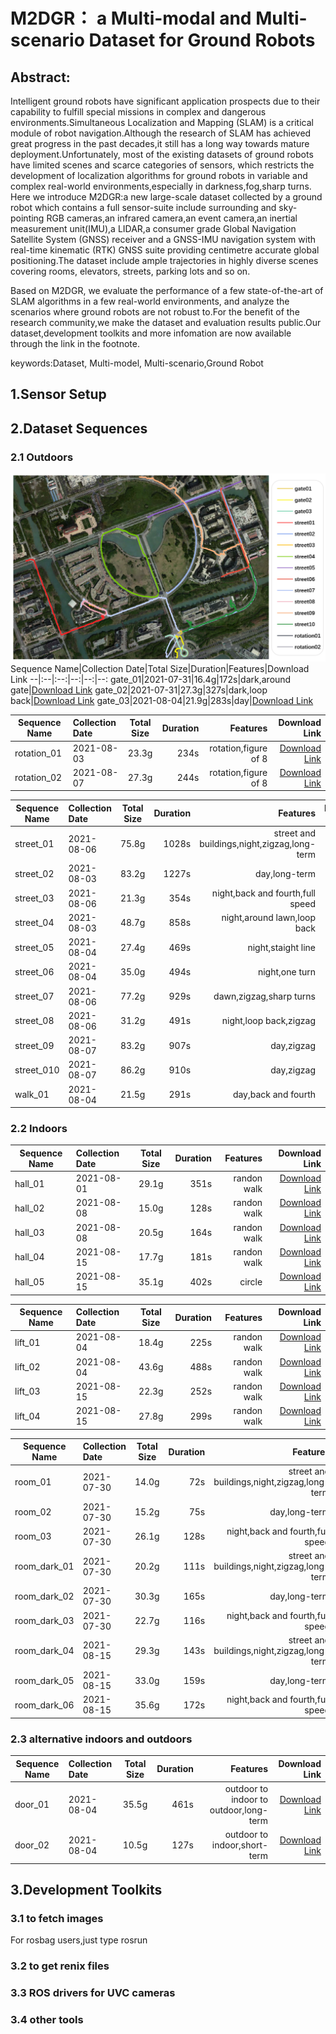 # M2DGR： a Multi-modal and Multi-scenario Dataset for Ground Robots 

## Abstract:

  Intelligent ground robots  have significant application prospects due to their capability to fulfill special missions in complex and dangerous environments.Simultaneous Localization and Mapping (SLAM) is a critical module of robot navigation.Although the research of SLAM has achieved great progress in the past decades,it still has a long way towards mature deployment.Unfortunately, most of the existing datasets of ground robots have limited scenes and scarce categories of sensors, which restricts the development of localization algorithms for ground robots in variable and complex real-world environments,especially in darkness,fog,sharp turns.
Here we introduce M2DGR:a new large-scale dataset collected by a ground robot which contains a full sensor-suite include surrounding and sky-pointing RGB cameras,an infrared camera,an event camera,an inertial measurement unit(IMU),a LIDAR,a consumer grade Global Navigation Satellite System (GNSS) receiver and a GNSS-IMU navigation system with real-time kinematic (RTK) GNSS suite providing centimetre accurate global positioning.The dataset include ample trajectories in highly diverse scenes covering rooms, elevators, streets, parking lots and so on.

  Based on M2DGR, we evaluate the performance of a few state-of-the-art of SLAM algorithms in a few real-world environments, and analyze the scenarios where ground robots are not robust to.For the benefit of the research community,we make the dataset and evaluation results public.Our dataset,development toolkits and more infomation are now available through the link in the footnote.

keywords:Dataset, Multi-model, Multi-scenario,Ground Robot

## 1.Sensor Setup

## 2.Dataset Sequences

### 2.1 Outdoors
![image](https://github.com/sjtuyinjie/mypics/blob/master/outdoortraj.jpg)
Sequence Name|Collection Date|Total Size|Duration|Features|Download Link
--|:--|:--:|--:|--:|--:
gate_01|2021-07-31|16.4g|172s|dark,around gate|[Download Link](https://sjtueducn-my.sharepoint.com/:u:/g/personal/594666_sjtu_edu_cn/ET3mU1rvdTpEl8VYvC25q7YByl369y6Hx_OQScBkKlnHXA?e=0nyQkj)
gate_02|2021-07-31|27.3g|327s|dark,loop back|[Download Link](https://sjtueducn-my.sharepoint.com/:u:/g/personal/594666_sjtu_edu_cn/EY7fHSh4NnxBvemze1JS8TEBy5beLh_xlJ6mdi2IYmeY9w?e=1yKRX8)
gate_03|2021-08-04|21.9g|283s|day|[Download Link](https://sjtueducn-my.sharepoint.com/:u:/g/personal/594666_sjtu_edu_cn/EUthdjvVIVdFmFxR82jzVqUBubziK6mUbj3tp5gtLqO9rw?e=iaj1Be)


Sequence Name|Collection Date|Total Size|Duration|Features|Download Link
--|:--|:--:|--:|--:|--:
rotation_01|2021-08-03|23.3g|234s|rotation,figure of 8|[Download Link](https://sjtueducn-my.sharepoint.com/:u:/g/personal/594666_sjtu_edu_cn/EUVwex_LapBFrWV4ZtXocoYBStIBj7nqE7qcMPBjQYV-KA?e=GDho4Z)
rotation_02|2021-08-07|27.3g|244s|rotation,figure of 8|[Download Link](https://sjtueducn-my.sharepoint.com/:u:/g/personal/594666_sjtu_edu_cn/EeVG96IFCfxDlDLH8xefa3EBg50J-vRy_hZyQy0_6bw-Og?e=u4LIkC)

Sequence Name|Collection Date|Total Size|Duration|Features|Download Link
--|:--|:--:|--:|--:|--:
street_01|2021-08-06|75.8g|1028s|street and buildings,night,zigzag,long-term|[Download Link](https://sjtueducn-my.sharepoint.com/:u:/g/personal/594666_sjtu_edu_cn/EavjoipiTMRIjUvmodSGGsoBrIMv4ElpI-QgR6fvOHcRHg?e=k4cOxf)
street_02|2021-08-03|83.2g|1227s|day,long-term|[Download Link](https://sjtueducn-my.sharepoint.com/:u:/g/personal/594666_sjtu_edu_cn/EQj5QBBHONpFj-hlvXOQBr0BJ53Dk75Jbky_ZfnKGFJbAg?e=BGqGMI)
street_03|2021-08-06|21.3g|354s|night,back and fourth,full speed|[Download Link](https://sjtueducn-my.sharepoint.com/:u:/g/personal/594666_sjtu_edu_cn/EQU95R6TOAZIkaoFuHJLU-kB2d1_lG_PDyKXLgBR8HZMpg?e=Al6RKZ)
street_04|2021-08-03|48.7g|858s|night,around lawn,loop back|[Download Link](https://sjtueducn-my.sharepoint.com/:u:/g/personal/594666_sjtu_edu_cn/Ea72BxSXFYhDrp_FGNlJ2ukBr785CgH9qyf3WrXD5U2WKw?e=xhMPJa)
street_05|2021-08-04|27.4g|469s|night,staight line|[Download Link](https://sjtueducn-my.sharepoint.com/:u:/g/personal/594666_sjtu_edu_cn/EUClV6vL2zhAicOwwO1WiroBriM6faiGfy1yvM6EY1bVCw?e=pcoEPd)
street_06|2021-08-04|35.0g|494s|night,one turn|[Download Link](https://sjtueducn-my.sharepoint.com/:u:/g/personal/594666_sjtu_edu_cn/EZ4HAXvNQXRCgRKSLpE3yX0BcKx_NkQ3lG5H481dDeAg5Q?e=Dz1Nkh)
street_07|2021-08-06|77.2g|929s|dawn,zigzag,sharp turns|[Download Link](https://sjtueducn-my.sharepoint.com/:u:/g/personal/594666_sjtu_edu_cn/EfScTXrKjAdGg1w9xZ-yZgIBpAA9_AHHloObTnLXjIQRzQ?e=wPXr4b)
street_08|2021-08-06|31.2g|491s|night,loop back,zigzag|[Download Link](https://sjtueducn-my.sharepoint.com/:u:/g/personal/594666_sjtu_edu_cn/EdgojePkM2ZNszS6JM80D90B9hClLsnXr8aM5UF8pvB76A?e=kPJEC1)
street_09|2021-08-07|83.2g|907s|day,zigzag|[Download Link](https://sjtueducn-my.sharepoint.com/:u:/g/personal/594666_sjtu_edu_cn/Ee5hiGAdou5OvPI_xeOHBh4BZWxjci5cC3ss_f6Ls5G5DA?e=1JZU9N)
street_010|2021-08-07|86.2g|910s|day,zigzag|[Download Link](https://sjtueducn-my.sharepoint.com/:u:/g/personal/594666_sjtu_edu_cn/EfcpNeq8p-NLp7kCkaz0WugB3htJO7ddjqx7BMrXJmQvnA?e=dXw5KQ)
walk_01|2021-08-04|21.5g|291s|day,back and fourth|[Download Link](https://sjtueducn-my.sharepoint.com/:u:/g/personal/594666_sjtu_edu_cn/EZn2REI4E2BLurJXTaTDpYcBL34tpBVKrFHW8dQ2rmhSvw?e=WpwtI8)
### 2.2 Indoors
Sequence Name|Collection Date|Total Size|Duration|Features|Download Link
--|:--|:--:|--:|--:|--:
hall_01|2021-08-01|29.1g|351s|randon walk|[Download Link](https://sjtueducn-my.sharepoint.com/:u:/g/personal/594666_sjtu_edu_cn/EWQ2bcxWRgZLtK_eSIgnNmoB-pfPRP57bhaVO5r44dDqkQ?e=uf1GIx)
hall_02|2021-08-08|15.0g|128s|randon walk|[Download Link](https://sjtueducn-my.sharepoint.com/:u:/g/personal/594666_sjtu_edu_cn/EaAEMKhvsgJCn0bSvlNOENkBLopgtrR9GRBdUW1MWWFCNA?e=Xyxcdo)
hall_03|2021-08-08|20.5g|164s|randon walk|[Download Link](https://sjtueducn-my.sharepoint.com/:f:/g/personal/594666_sjtu_edu_cn/EstgRJm8ufVIhiol5_D47pwBy94k-uKVH6IFYe5p95hqdw?e=SkYPSe)
hall_04|2021-08-15|17.7g|181s|randon walk|[Download Link](https://sjtueducn-my.sharepoint.com/:u:/g/personal/594666_sjtu_edu_cn/EV0oYa2MNi1HqmhvCM1pbboB1YH9Jn8hhL04IAc-64duUg?e=tadCxw)
hall_05|2021-08-15|35.1g|402s|circle|[Download Link](https://sjtueducn-my.sharepoint.com/:u:/g/personal/594666_sjtu_edu_cn/EQRFrzmO2BxFmeAZV_ifTpsBtxG5PoeejazNE7CvyDyqYA?e=8YNKsa)

Sequence Name|Collection Date|Total Size|Duration|Features|Download Link
--|:--|:--:|--:|--:|--:
lift_01|2021-08-04|18.4g|225s|randon walk|[Download Link](https://sjtueducn-my.sharepoint.com/:u:/g/personal/594666_sjtu_edu_cn/EZp-yCPxrxNBg5cM_aWualABPM3A3mUHHk0SeQoaxaBClA?e=WqrNwI)
lift_02|2021-08-04|43.6g|488s|randon walk|[Download Link](https://sjtueducn-my.sharepoint.com/:u:/g/personal/594666_sjtu_edu_cn/EfXP5V6Yi3tEvQL-Gbaq4QcBldgfv5zXEID_WlNtefAT5A?e=X6QvcW)
lift_03|2021-08-15|22.3g|252s|randon walk|[Download Link](https://sjtueducn-my.sharepoint.com/:u:/g/personal/594666_sjtu_edu_cn/EWWG7OgCmTpIj_VZixYTkzsBpuAJtJKO2rNe-EzhHubjwA?e=XnOARY)
lift_04|2021-08-15|27.8g|299s|randon walk|[Download Link](https://sjtueducn-my.sharepoint.com/:u:/g/personal/594666_sjtu_edu_cn/ETrPaBIVaV1EtTVUG9effPIBK1LiJ3pGK93jAdhLZU_Pjg?e=ekVtWl)

Sequence Name|Collection Date|Total Size|Duration|Features
--|:--|:--:|--:|--:
room_01|2021-07-30|14.0g|72s|street and buildings,night,zigzag,long-term
room_02|2021-07-30|15.2g|75s|day,long-term
room_03|2021-07-30|26.1g|128s|night,back and fourth,full speed
room_dark_01|2021-07-30|20.2g|111s|street and buildings,night,zigzag,long-term
room_dark_02|2021-07-30|30.3g|165s|day,long-term
room_dark_03|2021-07-30|22.7g|116s|night,back and fourth,full speed
room_dark_04|2021-08-15|29.3g|143s|street and buildings,night,zigzag,long-term
room_dark_05|2021-08-15|33.0g|159s|day,long-term
room_dark_06|2021-08-15|35.6g|172s|night,back and fourth,full speed

### 2.3 alternative indoors and outdoors
Sequence Name|Collection Date|Total Size|Duration|Features|Download Link
--|:--|:--:|--:|--:|--:
door_01|2021-08-04|35.5g|461s|outdoor to indoor to outdoor,long-term|[Download Link](https://sjtueducn-my.sharepoint.com/:u:/g/personal/594666_sjtu_edu_cn/ERxIk8o_HwlAgbqJ2wwgHl8BNOXn5f8rFaeX4_35pY9BZQ?e=iukCbK)
door_02|2021-08-04|10.5g|127s|outdoor to indoor,short-term|[Download Link](https://sjtueducn-my.sharepoint.com/:u:/g/personal/594666_sjtu_edu_cn/EWCKNoEfAmxGsahwnJDYWS4BTI8bQRlwdunwRB4Q-e1vbQ?e=GAMd1U)


## 3.Development Toolkits
### 3.1 to fetch images
For rosbag users,just type 
rosrun
### 3.2 to get renix files
### 3.3 ROS drivers for UVC cameras 
### 3.4 other tools
